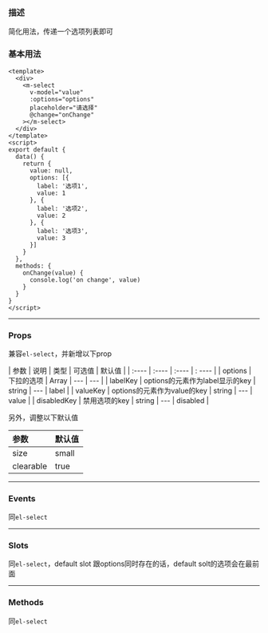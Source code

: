 ### 描述
简化用法，传递一个选项列表即可

### 基本用法
```vue
<template>
  <div>
    <m-select 
      v-model="value" 
      :options="options" 
      placeholder="请选择"
      @change="onChange"
    ></m-select>
  </div>
</template>
<script>
export default {
  data() {
    return {
      value: null,
      options: [{
        label: '选项1',
        value: 1
      }, {
        label: '选项2',
        value: 2
      }, {
        label: '选项3',
        value: 3
      }]
    }
  },
  methods: {
    onChange(value) {
      console.log('on change', value)
    }
  }
}
</script>
```
---

### Props
兼容`el-select`，并新增以下prop

| 参数 | 说明 | 类型 | 可选值 | 默认值 |
| :---- | :---- | :---- | : ---- | 
| options | 下拉的选项 | Array | --- | --- |
| labelKey | options的元素作为label显示的key | string | --- | label |
| valueKey | options的元素作为value的key | string | --- | value |
| disabledKey | 禁用选项的key | string | --- | disabled |

另外，调整以下默认值

| 参数 | 默认值 |
| :---- | :---- |
| size | small |
| clearable | true |

---

### Events
同`el-select`

---

### Slots
同`el-select`，default slot 跟options同时存在的话，default solt的选项会在最前面

---

### Methods
同`el-select`
